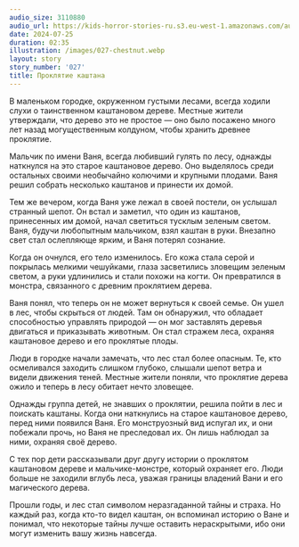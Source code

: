 ```yaml
---
audio_size: 3110880
audio_url: https://kids-horror-stories-ru.s3.eu-west-1.amazonaws.com/audio/027-chestnut.mp3
date: 2024-07-25
duration: 02:35
illustration: /images/027-chestnut.webp
layout: story
story_number: '027'
title: Проклятие каштана
---
```


В маленьком городке, окруженном густыми лесами, всегда ходили слухи о таинственном каштановом дереве. Местные жители утверждали, что дерево это не простое — оно было посажено много лет назад могущественным колдуном, чтобы хранить древнее проклятие.

Мальчик по имени Ваня, всегда любивший гулять по лесу, однажды наткнулся на это старое каштановое дерево. Оно выделялось среди остальных своими необычайно колючими и крупными плодами. Ваня решил собрать несколько каштанов и принести их домой.

Тем же вечером, когда Ваня уже лежал в своей постели, он услышал странный шепот. Он встал и заметил, что один из каштанов, принесенных им домой, начал светиться тусклым зеленым светом. Ваня, будучи любопытным мальчиком, взял каштан в руки. Внезапно свет стал ослепляюще ярким, и Ваня потерял сознание.

Когда он очнулся, его тело изменилось. Его кожа стала серой и покрылась мелкими чешуйками, глаза засветились зловещим зеленым светом, а руки удлинились и стали похожи на когти. Он превратился в монстра, связанного с древним проклятием дерева.

Ваня понял, что теперь он не может вернуться к своей семье. Он ушел в лес, чтобы скрыться от людей. Там он обнаружил, что обладает способностью управлять природой — он мог заставлять деревья двигаться и приказывать животным. Он стал стражем леса, охраняя каштановое дерево и его проклятые плоды.

Люди в городке начали замечать, что лес стал более опасным. Те, кто осмеливался заходить слишком глубоко, слышали шепот ветра и видели движения теней. Местные жители поняли, что проклятие дерева ожило и теперь в лесу обитает нечто зловещее.

Однажды группа детей, не знавших о проклятии, решила пойти в лес и поискать каштаны. Когда они наткнулись на старое каштановое дерево, перед ними появился Ваня. Его монструозный вид испугал их, и они побежали прочь, но Ваня не преследовал их. Он лишь наблюдал за ними, охраняя своё дерево.

С тех пор дети рассказывали друг другу истории о проклятом каштановом дереве и мальчике-монстре, который охраняет его. Люди больше не заходили вглубь леса, уважая границы владений Вани и его магического дерева.

Прошли годы, и лес стал символом неразгаданной тайны и страха. Но каждый раз, когда кто-то видел каштан, он вспоминал историю о Ване и понимал, что некоторые тайны лучше оставить нераскрытыми, ибо они могут изменить вашу жизнь навсегда.